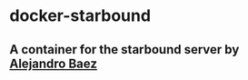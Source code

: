 # docker-starbound
## A container for the starbound server by [Alejandro Baez][1]

[1]: https://twitter.com/a_baez

